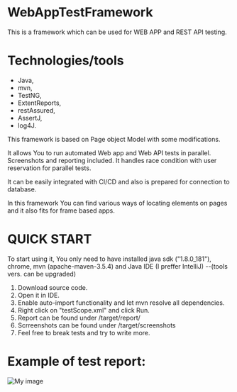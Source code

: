 # WebAppTestFramework
This is a framework which can be used for WEB APP and REST API testing. 


# Technologies/tools
- Java,
- mvn,
- TestNG,
- ExtentReports,
- restAssured,
- AssertJ,
- log4J.

This framework is based on Page object Model with some modifications.

It allows You to run automated Web app and Web API tests in parallel. Screenshots and reporting included. It handles race condition with user reservation for parallel tests.

It can be easily integrated with CI/CD and also is prepared for connection to database.

In this framework You can find various ways of locating elements on pages and it also fits for frame based apps.


# QUICK START
To start using it, You only need to have installed java sdk ("1.8.0_181"), chrome, mvn (apache-maven-3.5.4) and Java IDE (I preffer IntelliJ)  --(tools vers. can be upgraded)

1. Download source code.
2. Open it in IDE.
3. Enable auto-import functionality and let mvn resolve all dependencies.
4. Right click on "testScope.xml" and click Run.
5. Report can be found under /target/report/
6. Scrreenshots can be found under /target/screenshots
7. Feel free to break tests and try to write more.


# Example of test report:
![My image](kwolkowicz.github.com/WebAppTestFramework/img/image.jpg)
